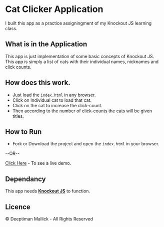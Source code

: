 # Cat Clicker Application

I built this app as a practice assigningment of my Knockout JS learning class.

## What is in the Application

This app is just implementation of some basic concepts of Knockout JS.
This app is simply a list of cats with their individual names, nicknames and click counts.

## How does this work.

- Just load the `index.html` in any browser.
- Click on Individual cat to load that cat.
- Click on the cat to increase the click-count.
- Then according to the number of click-counts the cats will be given titles.

## How to Run

- Fork or Download the project and open the `index.html` in your browser.

--OR--

[Click Here](https://codecrook.github.io/CatClicker/) - To see a live demo.

## Dependancy

This app needs **[Knockout JS](http://knockoutjs.com/)** to function.

## Licence

&copy; Deeptiman Mallick - All Rights Reserved
